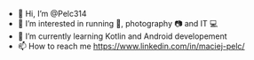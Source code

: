 - 👋 Hi, I’m @Pelc314
- 👀 I’m interested in running 🏃, photography 📷 and IT 💻
- 🌱 I’m currently learning Kotlin and Android developement
- 📫 How to reach me https://www.linkedin.com/in/maciej-pelc/

<!---
Pelc314/Pelc314 is a ✨ special ✨ repository because its `README.md` (this file) appears on your GitHub profile.
You can click the Preview link to take a look at your changes.
--->
